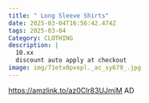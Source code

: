 ```yaml
---
title: " Long Sleeve Shirts"
date: 2025-03-04T16:56:42.474Z
tags: 2025-03-04
Category: CLOTHING
description: |
  10.xx
  discount auto apply at checkout 
image: img/71etx0pvepl._ac_sy679_.jpg
---
```

 https://amzlink.to/az0Clr83UJmjM
AD